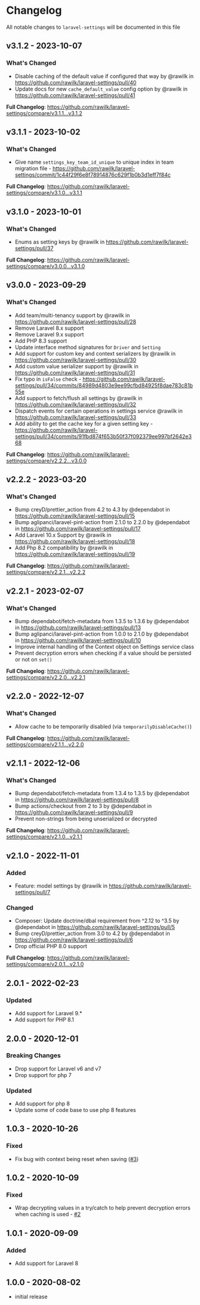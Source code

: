 # Changelog

All notable changes to `laravel-settings` will be documented in this file

## v3.1.2 - 2023-10-07

### What's Changed

-   Disable caching of the default value if configured that way by @rawilk in https://github.com/rawilk/laravel-settings/pull/40
-   Update docs for new `cache_default_value` config option by @rawilk in https://github.com/rawilk/laravel-settings/pull/41

**Full Changelog**: https://github.com/rawilk/laravel-settings/compare/v3.1.1...v3.1.2

## v3.1.1 - 2023-10-02

### What's Changed

-   Give name `settings_key_team_id_unique` to unique index in team migration file - https://github.com/rawilk/laravel-settings/commit/1c44f29f6e8f78914876c629f1b0b3d1eff7f84c

**Full Changelog**: https://github.com/rawilk/laravel-settings/compare/v3.1.0...v3.1.1

## v3.1.0 - 2023-10-01

### What's Changed

-   Enums as setting keys by @rawilk in https://github.com/rawilk/laravel-settings/pull/37

**Full Changelog**: https://github.com/rawilk/laravel-settings/compare/v3.0.0...v3.1.0

## v3.0.0 - 2023-09-29

### What's Changed

-   Add team/multi-tenancy support by @rawilk in https://github.com/rawilk/laravel-settings/pull/28
-   Remove Laravel 8.x support
-   Remove Laravel 9.x support
-   Add PHP 8.3 support
-   Update interface method signatures for `Driver` and `Setting`
-   Add support for custom key and context serializers by @rawilk in https://github.com/rawilk/laravel-settings/pull/30
-   Add custom value serializer support by @rawilk in https://github.com/rawilk/laravel-settings/pull/31
-   Fix typo in `isFalse` check - https://github.com/rawilk/laravel-settings/pull/34/commits/84989d4803e9ee99cfbd84925f8dae783c81b55e
-   Add support to fetch/flush all settings by @rawilk in https://github.com/rawilk/laravel-settings/pull/32
-   Dispatch events for certain operations in settings service @rawilk in https://github.com/rawilk/laravel-settings/pull/33
-   Add ability to get the cache key for a given setting key - https://github.com/rawilk/laravel-settings/pull/34/commits/91fbd874f653b50f37f092379ee997bf2642e368

**Full Changelog**: https://github.com/rawilk/laravel-settings/compare/v2.2.2...v3.0.0

## v2.2.2 - 2023-03-20

### What's Changed

-   Bump creyD/prettier_action from 4.2 to 4.3 by @dependabot in https://github.com/rawilk/laravel-settings/pull/15
-   Bump aglipanci/laravel-pint-action from 2.1.0 to 2.2.0 by @dependabot in https://github.com/rawilk/laravel-settings/pull/17
-   Add Laravel 10.x Support by @rawilk in https://github.com/rawilk/laravel-settings/pull/18
-   Add Php 8.2 compatibility by @rawilk in https://github.com/rawilk/laravel-settings/pull/19

**Full Changelog**: https://github.com/rawilk/laravel-settings/compare/v2.2.1...v2.2.2

## v2.2.1 - 2023-02-07

### What's Changed

-   Bump dependabot/fetch-metadata from 1.3.5 to 1.3.6 by @dependabot in https://github.com/rawilk/laravel-settings/pull/13
-   Bump aglipanci/laravel-pint-action from 1.0.0 to 2.1.0 by @dependabot in https://github.com/rawilk/laravel-settings/pull/10
-   Improve internal handling of the Context object on Settings service class
-   Prevent decryption errors when checking if a value should be persisted or not on `set()`

**Full Changelog**: https://github.com/rawilk/laravel-settings/compare/v2.2.0...v2.2.1

## v2.2.0 - 2022-12-07

### What's Changed

-   Allow cache to be temporarily disabled (via `temporarilyDisableCache()`)

**Full Changelog**: https://github.com/rawilk/laravel-settings/compare/v2.1.1...v2.2.0

## v2.1.1 - 2022-12-06

### What's Changed

-   Bump dependabot/fetch-metadata from 1.3.4 to 1.3.5 by @dependabot in https://github.com/rawilk/laravel-settings/pull/8
-   Bump actions/checkout from 2 to 3 by @dependabot in https://github.com/rawilk/laravel-settings/pull/9
-   Prevent non-strings from being unserialized or decrypted

**Full Changelog**: https://github.com/rawilk/laravel-settings/compare/v2.1.0...v2.1.1

## v2.1.0 - 2022-11-01

### Added

-   Feature: model settings by @rawilk in https://github.com/rawilk/laravel-settings/pull/7

### Changed

-   Composer: Update doctrine/dbal requirement from ^2.12 to ^3.5 by @dependabot in https://github.com/rawilk/laravel-settings/pull/5
-   Bump creyD/prettier_action from 3.0 to 4.2 by @dependabot in https://github.com/rawilk/laravel-settings/pull/6
-   Drop official PHP 8.0 support

**Full Changelog**: https://github.com/rawilk/laravel-settings/compare/v2.0.1...v2.1.0

## 2.0.1 - 2022-02-23

### Updated

-   Add support for Laravel 9.\*
-   Add support for PHP 8.1

## 2.0.0 - 2020-12-01

### Breaking Changes

-   Drop support for Laravel v6 and v7
-   Drop support for php 7

### Updated

-   Add support for php 8
-   Update some of code base to use php 8 features

## 1.0.3 - 2020-10-26

### Fixed

-   Fix bug with context being reset when saving ([#3](https://github.com/rawilk/laravel-settings/issues/3))

## 1.0.2 - 2020-10-09

### Fixed

-   Wrap decrypting values in a try/catch to help prevent decryption errors when caching is used - [#2](https://github.com/rawilk/laravel-settings/issues/2)

## 1.0.1 - 2020-09-09

### Added

-   Add support for Laravel 8

## 1.0.0 - 2020-08-02

-   initial release

